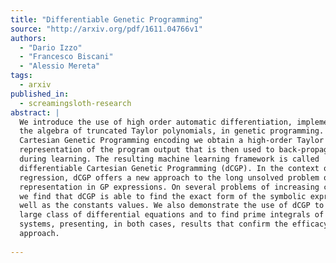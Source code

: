 ```yaml
---
title: "Differentiable Genetic Programming"
source: "http://arxiv.org/pdf/1611.04766v1"
authors:
  - "Dario Izzo"
  - "Francesco Biscani"
  - "Alessio Mereta"
tags:
  - arxiv
published_in:
  - screamingsloth-research
abstract: |
  We introduce the use of high order automatic differentiation, implemented via
  the algebra of truncated Taylor polynomials, in genetic programming. Using the
  Cartesian Genetic Programming encoding we obtain a high-order Taylor
  representation of the program output that is then used to back-propagate errors
  during learning. The resulting machine learning framework is called
  differentiable Cartesian Genetic Programming (dCGP). In the context of symbolic
  regression, dCGP offers a new approach to the long unsolved problem of constant
  representation in GP expressions. On several problems of increasing complexity
  we find that dCGP is able to find the exact form of the symbolic expression as
  well as the constants values. We also demonstrate the use of dCGP to solve a
  large class of differential equations and to find prime integrals of dynamical
  systems, presenting, in both cases, results that confirm the efficacy of our
  approach.
  
---
```

